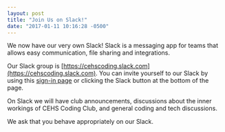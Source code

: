 ```yaml
---
layout: post
title: "Join Us on Slack!"
date: "2017-01-11 10:16:28 -0500"
---
```


We now have our very own Slack! Slack is a messaging app for teams that allows easy communication, file sharing and integrations.

Our Slack group is [https://cehscoding.slack.com](https://cehscoding.slack.com). You can invite yourself to our Slack by using this [sign-in page](http://cehscoding.herokuapp.com/) or clicking the Slack button at the bottom of the page.

On Slack we will have club announcements, discussions about the inner workings of CEHS Coding Club, and general coding and tech discussions.

We ask that you behave appropriately on our Slack.
